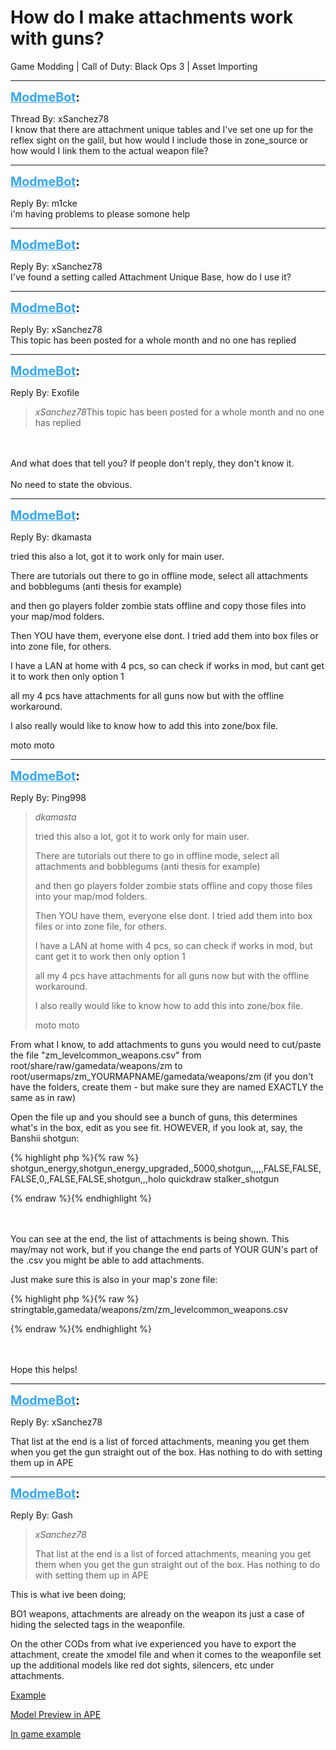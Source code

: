 # How do I make attachments work with guns?
Game Modding | Call of Duty: Black Ops 3 | Asset Importing

---
<strong style="font-size: 1.4em;"><span style="text-decoration: underline;text-decoration-color: #34a7f9;"><span style="color:#34a7f9;">ModmeBot</span></span>:</strong>

<p>Thread By: xSanchez78<br />I know that there are attachment unique tables and I&#39;ve set one up for the reflex sight on the galil, but how would I include those in zone_source or how would I link them to the actual weapon file?</p>

---
<strong style="font-size: 1.4em;"><span style="text-decoration: underline;text-decoration-color: #34a7f9;"><span style="color:#34a7f9;">ModmeBot</span></span>:</strong>

<p>Reply By: m1cke<br />i&#39;m having problems to please somone help</p>

---
<strong style="font-size: 1.4em;"><span style="text-decoration: underline;text-decoration-color: #34a7f9;"><span style="color:#34a7f9;">ModmeBot</span></span>:</strong>

<p>Reply By: xSanchez78<br />I&#39;ve found a setting called Attachment Unique Base, how do I use it?</p>

---
<strong style="font-size: 1.4em;"><span style="text-decoration: underline;text-decoration-color: #34a7f9;"><span style="color:#34a7f9;">ModmeBot</span></span>:</strong>

<p>Reply By: xSanchez78<br />This topic has been posted for a whole month and no one has replied</p>

---
<strong style="font-size: 1.4em;"><span style="text-decoration: underline;text-decoration-color: #34a7f9;"><span style="color:#34a7f9;">ModmeBot</span></span>:</strong>

<p>Reply By: Exofile<br /><blockquote><em>xSanchez78</em>This topic has been posted for a whole month and no one has replied</blockquote><br /><br />And what does that tell you? If people don&#39;t reply, they don&#39;t know it. <br /><br />No need to state the obvious.</p>

---
<strong style="font-size: 1.4em;"><span style="text-decoration: underline;text-decoration-color: #34a7f9;"><span style="color:#34a7f9;">ModmeBot</span></span>:</strong>

<p>Reply By: dkamasta<br /><p style="text-align:left;">tried this also a lot, got it to work only for main user.</p><p style="text-align:left;">There are tutorials out there to go in offline mode, select all attachments and bobblegums (anti thesis for example)</p><p style="text-align:left;">and then go players folder zombie stats offline and copy those files into your map/mod folders.</p><p style="text-align:left;">Then YOU have them, everyone else dont. I tried add them into box files or into zone file, for others.</p><p style="text-align:left;">I have a LAN at home with 4 pcs, so can check if works in mod, but cant get it to work then only option 1</p><p style="text-align:left;">all my 4 pcs have attachments for all guns now but with the offline workaround.</p><p style="text-align:left;">I also really would like to know how to add this into zone/box file.</p><p style="text-align:left;"></p><p style="text-align:left;"></p><p style="text-align:left;">moto moto</p></p>

---
<strong style="font-size: 1.4em;"><span style="text-decoration: underline;text-decoration-color: #34a7f9;"><span style="color:#34a7f9;">ModmeBot</span></span>:</strong>

<p>Reply By: Ping998<br /><blockquote><em>dkamasta</em><p style="text-align:left;">tried this also a lot, got it to work only for main user.</p><p style="text-align:left;">There are tutorials out there to go in offline mode, select all attachments and bobblegums (anti thesis for example)</p><p style="text-align:left;">and then go players folder zombie stats offline and copy those files into your map/mod folders.</p><p style="text-align:left;">Then YOU have them, everyone else dont. I tried add them into box files or into zone file, for others.</p><p style="text-align:left;">I have a LAN at home with 4 pcs, so can check if works in mod, but cant get it to work then only option 1</p><p style="text-align:left;">all my 4 pcs have attachments for all guns now but with the offline workaround.</p><p style="text-align:left;">I also really would like to know how to add this into zone/box file.</p><p style="text-align:left;"></p><p style="text-align:left;"></p><p style="text-align:left;">moto moto</p></blockquote><p style="text-align:left;"></p><p style="text-align:left;">From what I know, to add attachments to guns you would need to cut/paste the file &quot;zm_levelcommon_weapons.csv&quot; from root/share/raw/gamedata/weapons/zm to root/usermaps/zm_YOURMAPNAME/gamedata/weapons/zm (if you don&#39;t have the folders, create them - but make sure they are named EXACTLY the same as in raw)</p><p style="text-align:left;"></p><p style="text-align:left;">Open the file up and you should see a bunch of guns, this determines what&#39;s in the box, edit as you see fit. HOWEVER, if you look at, say, the Banshii shotgun:</p><p style="text-align:left;"></p>{% highlight php %}{% raw %}
shotgun_energy,shotgun_energy_upgraded,,5000,shotgun,,,,,FALSE,FALSE,FALSE,0,,FALSE,FALSE,shotgun,,,holo quickdraw stalker_shotgun

{% endraw %}{% endhighlight %}
<br /><br /><br /><p style="text-align:left;"></p><p style="text-align:left;">You can see at the end, the list of attachments is being shown. This may/may not work, but if you change the end parts of YOUR GUN&#39;s part of the .csv you might be able to add attachments.</p><p style="text-align:left;"></p><p style="text-align:left;">Just make sure this is also in your map&#39;s zone file:</p><p style="text-align:left;"></p><p style="text-align:left;"></p>{% highlight php %}{% raw %}
stringtable,gamedata/weapons/zm/zm_levelcommon_weapons.csv

{% endraw %}{% endhighlight %}
<br /><br /><br /><p style="text-align:left;"></p><p style="text-align:left;"></p><p style="text-align:left;">Hope this helps!</p></p>

---
<strong style="font-size: 1.4em;"><span style="text-decoration: underline;text-decoration-color: #34a7f9;"><span style="color:#34a7f9;">ModmeBot</span></span>:</strong>

<p>Reply By: xSanchez78<br /><p style="text-align:left;">That list at the end is a list of forced attachments, meaning you get them when you get the gun straight out of the box. Has nothing to do with setting them up in APE</p></p>

---
<strong style="font-size: 1.4em;"><span style="text-decoration: underline;text-decoration-color: #34a7f9;"><span style="color:#34a7f9;">ModmeBot</span></span>:</strong>

<p>Reply By: Gash<br /><blockquote><em>xSanchez78</em><p style="text-align:left;">That list at the end is a list of forced attachments, meaning you get them when you get the gun straight out of the box. Has nothing to do with setting them up in APE</p></blockquote><p style="text-align:left;">This is what ive been doing;</p><p style="text-align:left;">BO1 weapons, attachments are already on the weapon its just a case of hiding the selected tags in the weaponfile.</p><p style="text-align:left;">On the other CODs from what ive experienced you have to export the attachment, create the xmodel file and when it comes to the weaponfile set up the additional models like red dot sights, silencers, etc under attachments.</p><p style="text-align:left;"></p><p style="text-align:left;"><a href="https://gyazo.com/ae69f410888e57e3b285ebd53b9b5147">Example</a></p><p style="text-align:left;"></p><p style="text-align:left;"><a href="https://gyazo.com/984f6c086a69373545563f81cbfb1f2f">Model Preview in APE</a></p><p style="text-align:left;"></p><p style="text-align:left;"><a href="https://gyazo.com/c6823fe673e9317ece47e4a86b0d4ba8">In game example</a></p></p>

